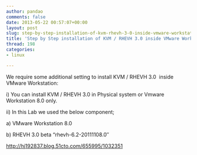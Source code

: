 ```yaml
---
author: pandao
comments: false
date: 2013-05-22 00:57:07+00:00
layout: post
slug: step-by-step-installation-of-kvm-rhevh-3-0-inside-vmware-workstation-8-0
title: 'Step by Step installation of KVM / RHEVH 3.0 inside VMware Workstation 8.0  '
thread: 198
categories:
- linux

---
```


We require some additional setting to install KVM / RHEVH 3.0  inside VMware Workstation:

i) You can install KVM / RHEVH 3.0 in Physical system or Vmware Workstation 8.0 only.

ii) In this Lab we used the below component;

a) VMware Workstation 8.0

b) RHEVH 3.0 beta “rhevh-6.2-20111108.0″



http://hj192837.blog.51cto.com/655995/1032351
